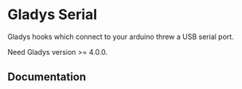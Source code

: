 # Gladys Serial

Gladys hooks which connect to your arduino threw a USB serial port.

Need Gladys version >= 4.0.0.

## Documentation

